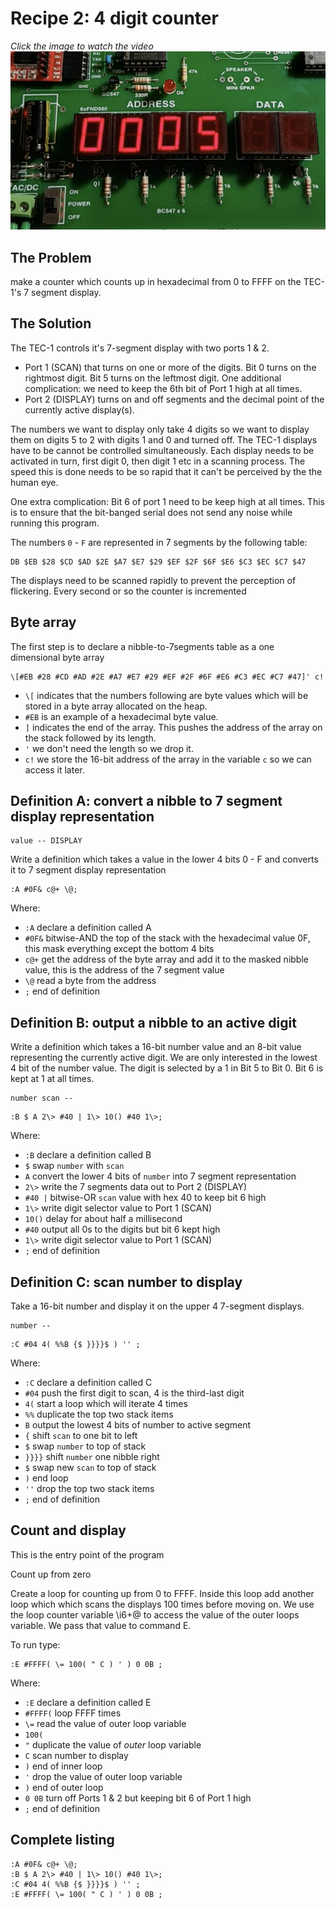 # Recipe 2: 4 digit counter

_Click the image to watch the video_
[![Watch the video](main.png)](movie.mp4)

## The Problem

make a counter which counts up in hexadecimal from 0 to FFFF on the TEC-1's 7 segment display.

## The Solution

The TEC-1 controls it's 7-segment display with two ports 1 & 2.

- Port 1 (SCAN) that turns on one or more of the digits. Bit 0 turns on the rightmost digit. Bit 5 turns on the leftmost digit. One additional complication: we need to keep the 6th bit of Port 1 high at all times.
- Port 2 (DISPLAY) turns on and off segments and the decimal point of the currently active display(s).

The numbers we want to display only take 4 digits so we want to display them on digits 5 to 2 with digits 1 and 0 and turned off. The TEC-1 displays have to be cannot be controlled simultaneously. Each display needs to be activated in turn, first digit 0, then digit 1 etc in a scanning process. The speed this is done needs to be so rapid that it can't be perceived by the the human eye.

One extra complication: Bit 6 of port 1 need to be keep high at all times. This is to ensure that the bit-banged serial does not send any noise while running this program.

The numbers `0` - `F` are represented in 7 segments by the following table:

```
DB $EB $28 $CD $AD $2E $A7 $E7 $29 $EF $2F $6F $E6 $C3 $EC $C7 $47
```

The displays need to be scanned rapidly to prevent the perception of flickering. Every second or so the counter is incremented

## Byte array

The first step is to declare a nibble-to-7segments table as a one dimensional byte array

```
\[#EB #28 #CD #AD #2E #A7 #E7 #29 #EF #2F #6F #E6 #C3 #EC #C7 #47]' c!
```

- `\[` indicates that the numbers following are byte values which will be stored in a byte array allocated on the heap.
- `#EB` is an example of a hexadecimal byte value.
- `]` indicates the end of the array. This pushes the address of the array on the stack followed by its length.
- `'` we don't need the length so we drop it.
- `c!` we store the 16-bit address of the array in the variable `c` so we can access it later.

## Definition A: convert a nibble to 7 segment display representation

```
value -- DISPLAY
```

Write a definition which takes a value in the lower 4 bits 0 - F and converts it to 7 segment display representation

```
:A #0F& c@+ \@;
```

Where:

- `:A` declare a definition called A
- `#0F&` bitwise-AND the top of the stack with the hexadecimal value 0F, this mask everything except the bottom 4 bits
- `c@+` get the address of the byte array and add it to the masked nibble value, this is the address of the 7 segment value
- `\@` read a byte from the address
- `;` end of definition

## Definition B: output a nibble to an active digit

Write a definition which takes a 16-bit number value and an 8-bit value representing the currently active digit. We are only interested in the lowest 4 bit of the number value. The digit is selected by a 1 in Bit 5 to Bit 0. Bit 6 is kept at 1 at all times.

```
number scan --
```

```
:B $ A 2\> #40 | 1\> 10() #40 1\>;
```

Where:

- `:B` declare a definition called B
- `$` swap `number` with `scan`
- `A` convert the lower 4 bits of `number` into 7 segment representation
- `2\>` write the 7 segments data out to Port 2 (DISPLAY)
- `#40 |` bitwise-OR `scan` value with hex 40 to keep bit 6 high
- `1\>` write digit selector value to Port 1 (SCAN)
- `10()` delay for about half a millisecond
- `#40` output all 0s to the digits but bit 6 kept high
- `1\>` write digit selector value to Port 1 (SCAN)
- `;` end of definition

## Definition C: scan number to display

Take a 16-bit number and display it on the upper 4 7-segment displays.

```
number --
```

```
:C #04 4( %%B {$ }}}}$ ) '' ;
```

Where:

- `:C` declare a definition called C
- `#04` push the first digit to scan, 4 is the third-last digit
- `4(` start a loop which will iterate 4 times
- `%%` duplicate the top two stack items
- `B` output the lowest 4 bits of number to active segment
- `{` shift `scan` to one bit to left
- `$` swap `number` to top of stack
- `}}}}` shift `number` one nibble right
- `$` swap new `scan` to top of stack
- `)` end loop
- `''` drop the top two stack items
- `;` end of definition

## Count and display

This is the entry point of the program

Count up from zero

Create a loop for counting up from 0 to FFFF. Inside this loop add another loop which which scans the displays 100 times before moving on. We use the loop counter variable \i6+@ to access the value of the outer loops variable. We pass that value to command E.

To run type:

```
:E #FFFF( \= 100( " C ) ' ) 0 0B ;
```

Where:

- `:E` declare a definition called E
- `#FFFF(` loop FFFF times
- `\=` read the value of outer loop variable
- `100(`
- `"` duplicate the value of _outer_ loop variable
- `C` scan number to display
- `)` end of inner loop
- `'` drop the value of outer loop variable
- `)` end of outer loop
- `0 0B` turn off Ports 1 & 2 but keeping bit 6 of Port 1 high
- `;` end of definition

## Complete listing

```
:A #0F& c@+ \@;
:B $ A 2\> #40 | 1\> 10() #40 1\>;
:C #04 4( %%B {$ }}}}$ ) '' ;
:E #FFFF( \= 100( " C ) ' ) 0 0B ;
```
